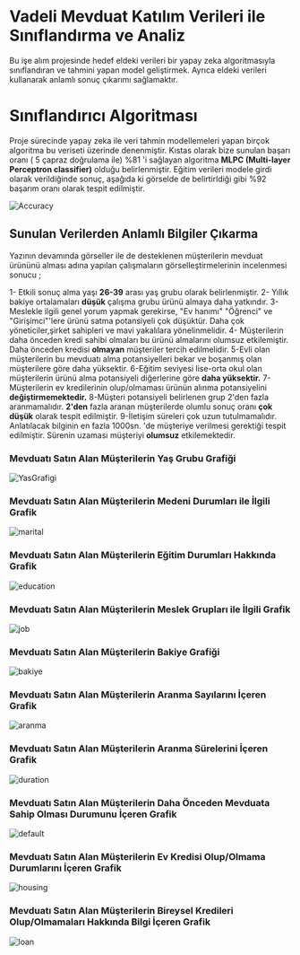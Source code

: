 # Vadeli Mevduat Katılım Verileri ile Sınıflandırma ve Analiz

Bu işe alım projesinde hedef eldeki verileri bir yapay zeka algoritmasıyla sınıflandıran ve tahmini yapan model geliştirmek. Ayrıca eldeki verileri kullanarak anlamlı sonuç çıkarımı sağlamaktır.

# Sınıflandırıcı Algoritması

Proje sürecinde yapay zeka ile veri tahmin modellemeleri yapan birçok algoritma bu veriseti üzerinde denenmiştir. Kıstas olarak bize sunulan başarı oranı ( 5 çapraz doğrulama ile) %81 'i sağlayan algoritma **MLPC (Multi-layer Perceptron classifier)** olduğu belirlenmiştir. Eğitim verileri modele girdi olarak verildiğinde sonuç, aşağıda ki görselde de belirtirldiği gibi %92 başarım oranı olarak tespit edilmiştir.

![Accuracy](https://imgur.com/d9nh0w5)

## Sunulan Verilerden Anlamlı Bilgiler Çıkarma

Yazının devamında görseller ile de desteklenen müşterilerin mevduat ürününü alması adına yapılan çalışmaların görselleştirmelerinin incelenmesi sonucu ;

1- Etkili sonuç alma yaşı **26-39** arası yaş grubu olarak belirlenmiştir.
2- Yıllık bakiye ortalamaları **düşük** çalışma grubu ürünü almaya daha yatkındır.
3- Meslekle ilgili genel yorum yapmak gerekirse, "Ev hanımı" "Öğrenci" ve "Girişimci"'lere ürünü satma potansiyeli çok düşüktür. Daha çok yöneticiler,şirket sahipleri ve mavi yakalılara yönelinmelidir.
4- Müşterilerin daha önceden kredi sahibi olmaları bu ürünü almalarını olumsuz etkilemiştir. Daha önceden kredisi **olmayan** müşteriler tercih edilmelidir.
5-Evli olan müşterilerin bu mevduatı alma potansiyelleri bekar ve boşanmış olan müşterilere göre daha yüksektir.
6-Eğitim seviyesi lise-orta okul olan müşterilerin ürünü alma potansiyeli diğerlerine göre **daha yüksektir.**
7- Müşterilerin ev kredilerinin olup/olmaması ürünün alınma potansiyelini **değiştirmemektedir.**
8-Müşteri potansiyeli belirlenen grup 2'den fazla aranmamalıdır. **2'den** fazla aranan müşterilerde olumlu sonuç oranı **çok düşük** olarak tespit edilmiştir.
9-İletişim süreleri çok uzun tutulmamalıdır. Anlatılacak bilginin en fazla 1000sn. 'de müşteriye verilmesi gerektiği tespit edilmiştir. Sürenin uzaması müşteriyi **olumsuz** etkilemektedir.

### Mevduatı Satın Alan Müşterilerin Yaş Grubu Grafiği

![YasGrafigi](https://ibb.co/pyN71ky)

### Mevduatı Satın Alan Müşterilerin Medeni Durumları ile İlgili Grafik

![marital](https://ibb.co/QQdyLzk)

### Mevduatı Satın Alan Müşterilerin Eğitim Durumları Hakkında Grafik

![education](https://ibb.co/mc7pgDt)

### Mevduatı Satın Alan Müşterilerin Meslek Grupları ile İlgili Grafik

![job](https://ibb.co/vhW3zV3)

### Mevduatı Satın Alan Müşterilerin Bakiye Grafiği

![bakiye](https://ibb.co/cxTZsdQ)

### Mevduatı Satın Alan Müşterilerin Aranma Sayılarını İçeren Grafik

![aranma](https://ibb.co/VTtwvd3)

### Mevduatı Satın Alan Müşterilerin Aranma Sürelerini İçeren Grafik

![duration](https://ibb.co/Q8HG9rR)

### Mevduatı Satın Alan Müşterilerin Daha Önceden Mevduata Sahip Olması Durumunu İçeren Grafik

![default](https://ibb.co/hLkQqbD)

### Mevduatı Satın Alan Müşterilerin Ev Kredisi Olup/Olmama Durumlarını İçeren Grafik

![housing](https://ibb.co/ygCDbkN)

### Mevduatı Satın Alan Müşterilerin Bireysel Kredileri Olup/Olmamaları Hakkında Bilgi İçeren Grafik

![loan](https://ibb.co/Mp2yx5P)
